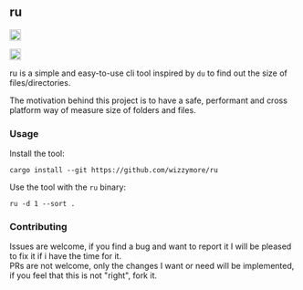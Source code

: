 ## ru

[<img alt="github" src="https://img.shields.io/badge/github-wizzymore/ru-8da0cb?style=for-the-badge&labelColor=555555&logo=github" height="20">](https://github.com/wizzymore/ru)

<!-- [<img alt="crates.io" src="https://img.shields.io/crates/v/ru.svg?style=for-the-badge&color=fc8d62&logo=rust" height="20">](https://crates.io/crates/ru) -->
<!-- [<img alt="docs.rs" src="https://img.shields.io/badge/docs.rs-ru-66c2a5?style=for-the-badge&labelColor=555555&logo=docs.rs" height="20">](https://docs.rs/ru) -->

[<img alt="build status" src="https://img.shields.io/github/actions/workflow/status/wizzymore/ru/ci.yml?branch=master&style=for-the-badge" height="20">](https://github.com/wizzymore/rustyray/actions?query=branch%3Amaster)

ru is a simple and easy-to-use cli tool inspired by `du` to find out the size of files/directories.

The motivation behind this project is to have a safe, performant and cross platform way of measure size of folders and files.

### Usage

Install the tool:

```shell
cargo install --git https://github.com/wizzymore/ru
```

Use the tool with the `ru` binary:

```shell
ru -d 1 --sort .
```

### Contributing

Issues are welcome, if you find a bug and want to report it I will be pleased to fix it if i have the time for it.  
PRs are not welcome, only the changes I want or need will be implemented, if you feel that this is not "right", fork it.
